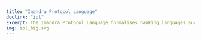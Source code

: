 ```yaml
---
title: "Imandra Protocol Language"
doclink: "ipl"
Excerpt: The Imandra Protocol Language formalises banking languages such as FIX, SWIFT and IBan.
img: ipl_big.svg
---
```




